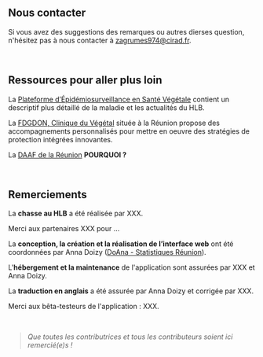 ## Nous contacter

Si vous avez des suggestions des remarques ou autres dierses question, n'hésitez pas à nous contacter à [zagrumes974@cirad.fr](mailto:zagrumes974@cirad.fr).

<br>

## Ressources pour aller plus loin

La [Plateforme d’Épidémiosurveillance en Santé Végétale](https://plateforme-esv.fr/expertises/surveillance/huanglongbing) contient un descriptif plus détaillé de la maladie et les actualités du HLB.

La [FDGDON, Clinique du Végétal](http://www.fdgdon974.fr) située à la Réunion propose des accompagnements personnalisés pour mettre en oeuvre des stratégies de protection intégrées innovantes.

La [DAAF de la Réunion](https://daaf.reunion.agriculture.gouv.fr/) **POURQUOI ?**

<br>

## Remerciements


La **chasse au HLB** a été réalisée par XXX.

Merci aux partenaires XXX pour ...

La **conception, la création et la réalisation de l’interface web** ont été coordonnées par Anna Doizy ([DoAna - Statistiques Réunion](https://doana-r.com)).

L'**hébergement et la maintenance** de l'application sont assurées par XXX et Anna Doizy.

La **traduction en anglais** a été assurée par Anna Doizy et corrigée par XXX.

Merci aux bêta-testeurs de l'application : XXX.

<br>

> *Que toutes les contributrices et tous les contributeurs soient ici remercié(e)s !* 



